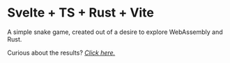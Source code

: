 # Svelte + TS + Rust + Vite

A simple snake game, created out of a desire to explore WebAssembly and Rust.

Curious about the results? *[Click here.](https://svelte-wasm-snake-game.vercel.app/)*
